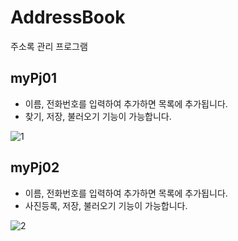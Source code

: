 # AddressBook  
주소록 관리 프로그램  

## myPj01  
 - 이름, 전화번호를 입력하여 추가하면 목록에 추가됩니다.
 - 찾기, 저장, 불러오기 기능이 가능합니다.


![1](https://github.com/jiwon0629/AddressBook/assets/149983498/e4fb25be-524f-4c65-b3a5-46642afe2840)  

## myPj02  
 - 이름, 전화번호를 입력하여 추가하면 목록에 추가됩니다.
 - 사진등록, 저장, 불러오기 기능이 가능합니다.


![2](https://github.com/jiwon0629/AddressBook/assets/149983498/88fbc2ec-8d6e-40b9-850d-438e5841ae27)
